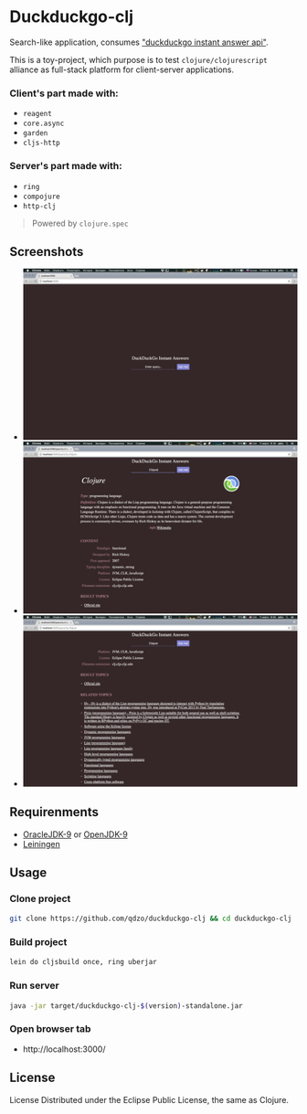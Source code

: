 # Duckduckgo-clj

Search-like application, consumes ["duckduckgo instant answer api"](https://duckduckgo.com/api).

This is a toy-project, which purpose is to test `clojure/clojurescript` alliance as full-stack platform for client-server applications.

### Client's part made with:

- `reagent`
- `core.async`
- `garden`
- `cljs-http`

### Server's part made with:

- `ring`
- `compojure`
- `http-clj`

> Powered by `clojure.spec`

## Screenshots

* ![image1](images/image1.png)
* ![image2](images/image2.png)
* ![image3](images/image3.png)

## Requirenments

* [OracleJDK-9](http://www.oracle.com/technetwork/java/javase/downloads/jdk9-downloads-3848520.html) or [OpenJDK-9](http://openjdk.java.net/install/)
* [Leiningen](https://leiningen.org/)

## Usage

### Clone project

```bash
git clone https://github.com/qdzo/duckduckgo-clj && cd duckduckgo-clj
```

### Build project

```bash
lein do cljsbuild once, ring uberjar
```

### Run server

```bash
java -jar target/duckduckgo-clj-$(version)-standalone.jar
```

### Open browser tab

* http://localhost:3000/

## License

License
Distributed under the Eclipse Public License, the same as Clojure.
